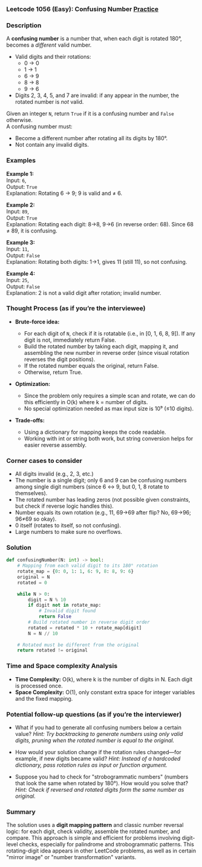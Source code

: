 ### Leetcode 1056 (Easy): Confusing Number [Practice](https://leetcode.com/problems/confusing-number)

### Description  
A **confusing number** is a number that, when each digit is rotated 180°, becomes a *different* valid number. 
- Valid digits and their rotations:
  - 0 → 0
  - 1 → 1
  - 6 → 9
  - 8 → 8
  - 9 → 6
- Digits 2, 3, 4, 5, and 7 are invalid: if any appear in the number, the rotated number is *not* valid.
  
Given an integer `N`, return `True` if it is a confusing number and `False` otherwise.  
A confusing number must:
- Become a different number after rotating all its digits by 180°.
- Not contain any invalid digits.

### Examples  

**Example 1:**  
Input: `6`,  
Output: `True`  
Explanation: Rotating 6 → 9; 9 is valid and ≠ 6.

**Example 2:**  
Input: `89`,  
Output: `True`  
Explanation: Rotating each digit: 8→8, 9→6 (in reverse order: 68). Since 68 ≠ 89, it is confusing.

**Example 3:**  
Input: `11`,  
Output: `False`  
Explanation: Rotating both digits: 1→1, gives 11 (still 11), so not confusing.

**Example 4:**  
Input: `25`,  
Output: `False`  
Explanation: 2 is not a valid digit after rotation; invalid number.

### Thought Process (as if you’re the interviewee)  
- **Brute-force idea:**  
  - For each digit of `N`, check if it is rotatable (i.e., in [0, 1, 6, 8, 9]). If any digit is not, immediately return False.
  - Build the rotated number by taking each digit, mapping it, and assembling the new number in reverse order (since visual rotation reverses the digit positions).
  - If the rotated number equals the original, return False.
  - Otherwise, return True.

- **Optimization:**  
  - Since the problem only requires a simple scan and rotate, we can do this efficiently in O(k) where k = number of digits.
  - No special optimization needed as max input size is 10⁹ (≤10 digits).

- **Trade-offs:**  
  - Using a dictionary for mapping keeps the code readable.
  - Working with int or string both work, but string conversion helps for easier reverse assembly.

### Corner cases to consider  
- All digits invalid (e.g., 2, 3, etc.)
- The number is a single digit; only 6 and 9 can be confusing numbers among single digit numbers (since 6 ↔ 9, but 0, 1, 8 rotate to themselves).
- The rotated number has leading zeros (not possible given constraints, but check if reverse logic handles this).
- Number equals its own rotation (e.g., 11, 69→69 after flip? No, 69→96; 96≠69 so okay).
- 0 itself (rotates to itself, so not confusing).
- Large numbers to make sure no overflows.

### Solution

```python
def confusingNumber(N: int) -> bool:
    # Mapping from each valid digit to its 180° rotation
    rotate_map = {0: 0, 1: 1, 6: 9, 8: 8, 9: 6}
    original = N
    rotated = 0
    
    while N > 0:
        digit = N % 10
        if digit not in rotate_map:
            # Invalid digit found
            return False
        # Build rotated number in reverse digit order
        rotated = rotated * 10 + rotate_map[digit]
        N = N // 10
    
    # Rotated must be different from the original
    return rotated != original
```

### Time and Space complexity Analysis  

- **Time Complexity:** O(k), where k is the number of digits in N. Each digit is processed once.
- **Space Complexity:** O(1), only constant extra space for integer variables and the fixed mapping.

### Potential follow-up questions (as if you’re the interviewer)  

- What if you had to generate all confusing numbers below a certain value?
  *Hint: Try backtracking to generate numbers using only valid digits, pruning when the rotated number is equal to the original.*

- How would your solution change if the rotation rules changed—for example, if new digits became valid?
  *Hint: Instead of a hardcoded dictionary, pass rotation rules as input or function argument.*

- Suppose you had to check for "strobogrammatic numbers" (numbers that look the same when rotated by 180°). How would you solve that?
  *Hint: Check if reversed and rotated digits form the same number as original.*

### Summary
The solution uses a **digit mapping pattern** and classic number reversal logic: for each digit, check validity, assemble the rotated number, and compare. This approach is simple and efficient for problems involving digit-level checks, especially for palindrome and strobogrammatic patterns. This rotating-digit idea appears in other LeetCode problems, as well as in certain "mirror image" or "number transformation" variants.